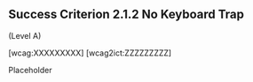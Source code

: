 ## Success Criterion 2.1.2 No Keyboard Trap

(Level A)

[wcag:XXXXXXXXX]
[wcag2ict:ZZZZZZZZZ]

Placeholder
